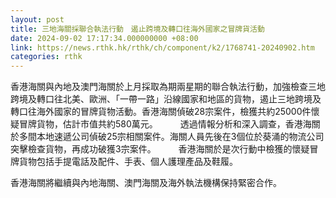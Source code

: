 ```yaml
---
layout: post
title: 三地海關採聯合執法行動　遏止跨境及轉口往海外國家之冒牌貨活動
date: 2024-09-02 17:17:34.000000000 +08:00
link: https://news.rthk.hk/rthk/ch/component/k2/1768741-20240902.htm
categories: rthk
---
```


香港海關與內地及澳門海關於上月採取為期兩星期的聯合執法行動，加強檢查三地跨境及轉口往北美、歐洲、「一帶一路」沿線國家和地區的貨物，遏止三地跨境及轉口往海外國家的冒牌貨物活動。香港海關偵破28宗案件，檢獲共約25000件懷疑冒牌貨物，估計市值共約580萬元。
　　 
透過情報分析和深入調查，香港海關於多間本地速遞公司偵破25宗相關案件。海關人員先後在3個位於葵涌的物流公司突擊檢查貨物，再成功破獲3宗案件。
　　 
香港海關於是次行動中檢獲的懷疑冒牌貨物包括手提電話及配件、手表、個人護理產品及鞋履。

香港海關將繼續與內地海關、澳門海關及海外執法機構保持緊密合作。
